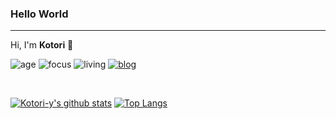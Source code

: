 ### Hello World
----------------
Hi, I'm **Kotori** 👋

![age](https://img.shields.io/badge/age-24-blue)
![focus](https://img.shields.io/badge/focus-cheminformatics-brightgreen)
![living](https://img.shields.io/badge/living-changsha-3c9)
[![blog](https://img.shields.io/badge/blog-iamkotori-blueviolet)](https://blog.iamkotori.com/)

<br />

[![Kotori-y's github stats](https://github-readme-stats.vercel.app/api?username=kotori-y&show_icons=true&theme=gotham)](https://github.com/kotori-y) 
[![Top Langs](https://github-readme-stats.vercel.app/api/top-langs/?username=kotori-y&layout=compact)](https://github-readme-stats.vercel.app/api/top-langs/?username=kotori-y&layout=compact)


<img alt="" src="https://github-profile-trophy.vercel.app/?username=kotori-y&theme=nord" />
